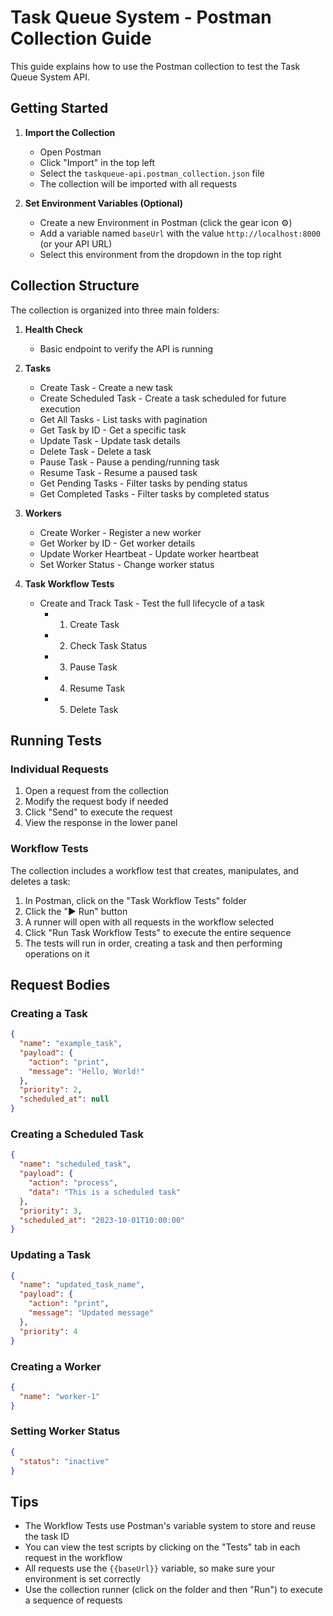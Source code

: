 # Task Queue System - Postman Collection Guide

This guide explains how to use the Postman collection to test the Task Queue System API.

## Getting Started

1. **Import the Collection**
   - Open Postman
   - Click "Import" in the top left
   - Select the `taskqueue-api.postman_collection.json` file
   - The collection will be imported with all requests

2. **Set Environment Variables (Optional)**
   - Create a new Environment in Postman (click the gear icon ⚙️)
   - Add a variable named `baseUrl` with the value `http://localhost:8000` (or your API URL)
   - Select this environment from the dropdown in the top right

## Collection Structure

The collection is organized into three main folders:

1. **Health Check**
   - Basic endpoint to verify the API is running

2. **Tasks**
   - Create Task - Create a new task
   - Create Scheduled Task - Create a task scheduled for future execution
   - Get All Tasks - List tasks with pagination
   - Get Task by ID - Get a specific task
   - Update Task - Update task details
   - Delete Task - Delete a task
   - Pause Task - Pause a pending/running task
   - Resume Task - Resume a paused task
   - Get Pending Tasks - Filter tasks by pending status
   - Get Completed Tasks - Filter tasks by completed status

3. **Workers**
   - Create Worker - Register a new worker
   - Get Worker by ID - Get worker details
   - Update Worker Heartbeat - Update worker heartbeat
   - Set Worker Status - Change worker status

4. **Task Workflow Tests**
   - Create and Track Task - Test the full lifecycle of a task
     - 1. Create Task
     - 2. Check Task Status
     - 3. Pause Task
     - 4. Resume Task
     - 5. Delete Task

## Running Tests

### Individual Requests

1. Open a request from the collection
2. Modify the request body if needed
3. Click "Send" to execute the request
4. View the response in the lower panel

### Workflow Tests

The collection includes a workflow test that creates, manipulates, and deletes a task:

1. In Postman, click on the "Task Workflow Tests" folder
2. Click the "▶️ Run" button
3. A runner will open with all requests in the workflow selected
4. Click "Run Task Workflow Tests" to execute the entire sequence
5. The tests will run in order, creating a task and then performing operations on it

## Request Bodies

### Creating a Task
```json
{
  "name": "example_task",
  "payload": {
    "action": "print",
    "message": "Hello, World!"
  },
  "priority": 2,
  "scheduled_at": null
}
```

### Creating a Scheduled Task
```json
{
  "name": "scheduled_task",
  "payload": {
    "action": "process",
    "data": "This is a scheduled task"
  },
  "priority": 3,
  "scheduled_at": "2023-10-01T10:00:00"
}
```

### Updating a Task
```json
{
  "name": "updated_task_name",
  "payload": {
    "action": "print",
    "message": "Updated message"
  },
  "priority": 4
}
```

### Creating a Worker
```json
{
  "name": "worker-1"
}
```

### Setting Worker Status
```json
{
  "status": "inactive"
}
```

## Tips

- The Workflow Tests use Postman's variable system to store and reuse the task ID
- You can view the test scripts by clicking on the "Tests" tab in each request in the workflow
- All requests use the `{{baseUrl}}` variable, so make sure your environment is set correctly
- Use the collection runner (click on the folder and then "Run") to execute a sequence of requests 